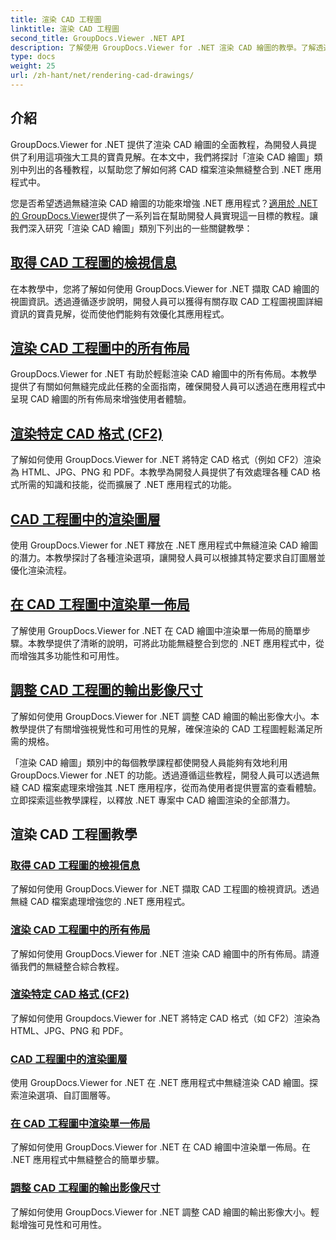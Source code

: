 ```yaml
---
title: 渲染 CAD 工程圖
linktitle: 渲染 CAD 工程圖
second_title: GroupDocs.Viewer .NET API
description: 了解使用 GroupDocs.Viewer for .NET 渲染 CAD 繪圖的教學。了解透過無縫 CAD 檔案處理來增強 .NET 應用程式。
type: docs
weight: 25
url: /zh-hant/net/rendering-cad-drawings/
---
```


## 介紹

GroupDocs.Viewer for .NET 提供了渲染 CAD 繪圖的全面教程，為開發人員提供了利用這項強大工具的寶貴見解。在本文中，我們將探討「渲染 CAD 繪圖」類別中列出的各種教程，以幫助您了解如何將 CAD 檔案渲染無縫整合到 .NET 應用程式中。

您是否希望透過無縫渲染 CAD 繪圖的功能來增強 .NET 應用程式？[適用於 .NET 的 GroupDocs.Viewer](#)提供了一系列旨在幫助開發人員實現這一目標的教程。讓我們深入研究「渲染 CAD 繪圖」類別下列出的一些關鍵教學：

## [取得 CAD 工程圖的檢視信息](./get-view-info-cad-drawing/)
在本教學中，您將了解如何使用 GroupDocs.Viewer for .NET 擷取 CAD 繪圖的視圖資訊。透過遵循逐步說明，開發人員可以獲得有關存取 CAD 工程圖視圖詳細資訊的寶貴見解，從而使他們能夠有效優化其應用程式。

## [渲染 CAD 工程圖中的所有佈局](./render-all-layouts-cad/)
GroupDocs.Viewer for .NET 有助於輕鬆渲染 CAD 繪圖中的所有佈局。本教學提供了有關如何無縫完成此任務的全面指南，確保開發人員可以透過在應用程式中呈現 CAD 繪圖的所有佈局來增強使用者體驗。

## [渲染特定 CAD 格式 (CF2)](./render-specific-cad-formats/)
了解如何使用 GroupDocs.Viewer for .NET 將特定 CAD 格式（例如 CF2）渲染為 HTML、JPG、PNG 和 PDF。本教學為開發人員提供了有效處理各種 CAD 格式所需的知識和技能，從而擴展了 .NET 應用程式的功能。

## [CAD 工程圖中的渲染圖層](./render-layers-cad/)
使用 GroupDocs.Viewer for .NET 釋放在 .NET 應用程式中無縫渲染 CAD 繪圖的潛力。本教學探討了各種渲染選項，讓開發人員可以根據其特定要求自訂圖層並優化渲染流程。

## [在 CAD 工程圖中渲染單一佈局](./render-single-layout-cad/)
了解使用 GroupDocs.Viewer for .NET 在 CAD 繪圖中渲染單一佈局的簡單步驟。本教學提供了清晰的說明，可將此功能無縫整合到您的 .NET 應用程式中，從而增強其多功能性和可用性。

## [調整 CAD 工程圖的輸出影像尺寸](./adjust-output-image-size-cad/)
了解如何使用 GroupDocs.Viewer for .NET 調整 CAD 繪圖的輸出影像大小。本教學提供了有關增強視覺性和可用性的見解，確保渲染的 CAD 工程圖輕鬆滿足所需的規格。

「渲染 CAD 繪圖」類別中的每個教學課程都使開發人員能夠有效地利用 GroupDocs.Viewer for .NET 的功能。透過遵循這些教程，開發人員可以透過無縫 CAD 檔案處理來增強其 .NET 應用程序，從而為使用者提供豐富的查看體驗。立即探索這些教學課程，以釋放 .NET 專案中 CAD 繪圖渲染的全部潛力。

## 渲染 CAD 工程圖教學
### [取得 CAD 工程圖的檢視信息](./get-view-info-cad-drawing/)
了解如何使用 GroupDocs.Viewer for .NET 擷取 CAD 工程圖的檢視資訊。透過無縫 CAD 檔案處理增強您的 .NET 應用程式。
### [渲染 CAD 工程圖中的所有佈局](./render-all-layouts-cad/)
了解如何使用 GroupDocs.Viewer for .NET 渲染 CAD 繪圖中的所有佈局。請遵循我們的無縫整合綜合教程。
### [渲染特定 CAD 格式 (CF2)](./render-specific-cad-formats/)
了解如何使用 Groupdocs.Viewer for .NET 將特定 CAD 格式（如 CF2）渲染為 HTML、JPG、PNG 和 PDF。
### [CAD 工程圖中的渲染圖層](./render-layers-cad/)
使用 GroupDocs.Viewer for .NET 在 .NET 應用程式中無縫渲染 CAD 繪圖。探索渲染選項、自訂圖層等。
### [在 CAD 工程圖中渲染單一佈局](./render-single-layout-cad/)
了解如何使用 GroupDocs.Viewer for .NET 在 CAD 繪圖中渲染單一佈局。在 .NET 應用程式中無縫整合的簡單步驟。
### [調整 CAD 工程圖的輸出影像尺寸](./adjust-output-image-size-cad/)
了解如何使用 GroupDocs.Viewer for .NET 調整 CAD 繪圖的輸出影像大小。輕鬆增強可見性和可用性。